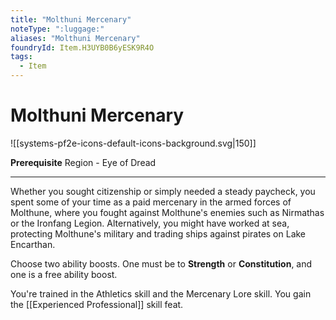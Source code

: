 ```yaml
---
title: "Molthuni Mercenary"
noteType: ":luggage:"
aliases: "Molthuni Mercenary"
foundryId: Item.H3UYB0B6yESK9R4O
tags:
  - Item
---
```


# Molthuni Mercenary
![[systems-pf2e-icons-default-icons-background.svg|150]]

**Prerequisite** Region - Eye of Dread

* * *

Whether you sought citizenship or simply needed a steady paycheck, you spent some of your time as a paid mercenary in the armed forces of Molthune, where you fought against Molthune's enemies such as Nirmathas or the Ironfang Legion. Alternatively, you might have worked at sea, protecting Molthune's military and trading ships against pirates on Lake Encarthan.

Choose two ability boosts. One must be to **Strength** or **Constitution**, and one is a free ability boost.

You're trained in the Athletics skill and the Mercenary Lore skill. You gain the [[Experienced Professional]] skill feat.
